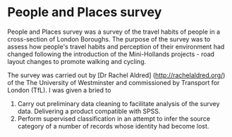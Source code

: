 # People and Places survey

People and Places survey was a survey of the travel habits of people in a cross-section of London Boroughs. The purpose of the survey was to assess how people's travel habits and perception of their environment had changed following the introduction of the Mini-Hollands projects - road layout changes to promote walking and cycling. 

The survey was carried out by [Dr Rachel Aldred] (http://rachelaldred.org/) of the The University of Westminster and commissioned by Transport for London (TfL). I was given a bried to

1. Carry out preliminary data cleaning to facilitate analysis of the survey data. Delivering a product compatible with SPSS.
2. Perform supervised classification in an attempt to infer the source category of a number of records whose identity had become lost.
